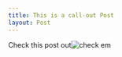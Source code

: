 ```yaml
---
title: This is a call-out Post
layout: Post
---
```

Check this post out![check em](/assets/fIrbsUp.jpg)
